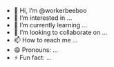 - 👋 Hi, I’m @workerbeeboo
- 👀 I’m interested in ...
- 🌱 I’m currently learning ...
- 💞️ I’m looking to collaborate on ...
- 📫 How to reach me ...
- 😄 Pronouns: ...
- ⚡ Fun fact: ...

<!---
workerbeeboo/workerbeeboo is a ✨ special ✨ repository because its `README.md` (this file) appears on your GitHub profile.
You can click the Preview link to take a look at your changes.
--->
